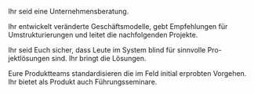 Ihr seid eine Unternehmensberatung.

Ihr entwickelt veränderte Geschäftsmodelle, gebt Empfehlungen für Umstrukturierungen und leitet die nachfolgenden Projekte.

Ihr seid Euch sicher, dass Leute im System blind für sinnvolle Pro-jektlösungen sind. Ihr bringt die Lösungen.

Eure Produktteams standardisieren die im Feld initial erprobten Vorgehen. Ihr bietet als Produkt auch Führungsseminare.

